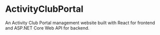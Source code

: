 # ActivityClubPortal
An Activity Club Portal management website built with React for frontend and ASP.NET Core Web API for backend. 
